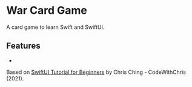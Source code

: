 # War Card Game

A card game to learn Swift and SwiftUI.

<!---<p align="center">
    <img src="screenshot.png" style="width:528px;max-width:100%;">
</p> -->

## Features

-

Based on [SwiftUI Tutorial for Beginners](https://www.youtube.com/watch?v=F2ojC6TNwws) by Chris Ching - CodeWithChris (2021).
